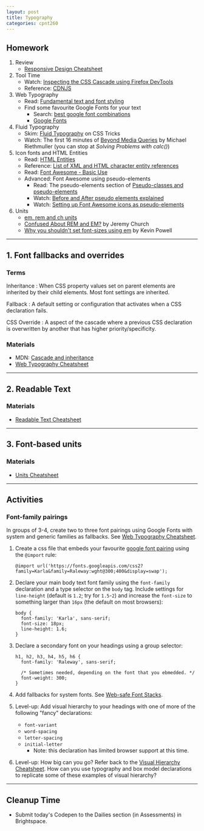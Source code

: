 ```yaml
---
layout: post
title: Typography
categories: cpnt260
---
```


## Homework
1. Review
    - [Responsive Design Cheatsheet]({{site.baseurl}}/cheatsheets/responsive-design/)
2. Tool Time
    - Watch: [Inspecting the CSS Cascade using Firefox DevTools](https://youtu.be/Sp9ZfSvpf7A)
    - Reference: [CDNJS](https://en.wikipedia.org/wiki/Cdnjs)
3. Web Typography
    - Read: [Fundamental text and font styling](https://developer.mozilla.org/en-US/docs/Learn/CSS/Styling_text/Fundamentals)
    - Find some favourite Google Fonts for your text
        - Search: [best google font combinations](https://www.google.com/search?q=best+google+font+combinations)
        - [Google Fonts](https://fonts.google.com/)
4. Fluid Typography
    - Skim: [Fluid Typography](https://css-tricks.com/simplified-fluid-typography/) on CSS Tricks
    - Watch: The first 16 minutes of [Beyond Media Queries](https://vimeo.com/235428198) by Michael Riethmuller (you can stop at _Solving Problems with calc()_)
5. Icon fonts and HTML Entities
    - Read: [HTML Entities](https://developer.mozilla.org/en-US/docs/Learn/HTML/Introduction_to_HTML/Getting_started#Entity_references_Including_special_characters_in_HTML)
    - Reference: [List of XML and HTML character entity references](https://en.wikipedia.org/wiki/List_of_XML_and_HTML_character_entity_references)
    - Read: [Font Awesome - Basic Use](https://fontawesome.com/how-to-use/on-the-web/referencing-icons/basic-use)
    - Advanced: Font Awesome using pseudo-elements
        - Read: The pseudo-elements section of [Pseudo-classes and pseudo-elements](https://developer.mozilla.org/en-US/docs/Learn/CSS/Building_blocks/Selectors/Pseudo-classes_and_pseudo-elements)
        - Watch: [Before and After pseudo elements explained](https://youtu.be/zGiirUiWslI)
        - Watch: [Setting up Font Awesome icons as pseudo-elements](https://youtu.be/lMBa7gLWyO4)
6. Units
    - [em, rem and ch units](https://developer.mozilla.org/en-US/docs/Learn/CSS/Building_blocks/Values_and_units#Relative_length_units)
    - [Confused About REM and EM?](https://j.eremy.net/confused-about-rem-and-em/) by Jeremy Church
    - [Why you shouldn't set font-sizes using em](https://youtu.be/pautqDqa54I) by Kevin Powell

---

## 1. Font fallbacks and overrides
### Terms
Inheritance
: When CSS property values set on parent elements are inherited by their child elements. Most font settings are inherited.

Fallback
: A default setting or configuration that activates when a CSS declaration fails.

CSS Override
: A aspect of the cascade where a previous CSS declaration is overwritten by another that has higher priority/specificity.

### Materials
- MDN: [Cascade and inheritance](https://developer.mozilla.org/en-US/docs/Learn/CSS/Building_blocks/Cascade_and_inheritance)
- [Web Typography Cheatsheet]({{site.baseurl}}/cheatsheets/web-typography)

---

## 2. Readable Text
### Materials
- [Readable Text Cheatsheet]({{site.baseurl}}/cheatsheets/web-typography/readable-text)

---

## 3. Font-based units
### Materials
- [Units Cheatsheet]({{site.baseurl}}/cheatsheets/units)

---

## Activities
### Font-family pairings
In groups of 3-4, create two to three font pairings using Google Fonts with system and generic families as fallbacks. See [Web Typography Cheatsheet]({{site.baseurl}}/cheatsheets/web-typography).
1. Create a css file that embeds your favourite [google font pairing](https://www.google.com/search?q=best+google+font+combinations) using the `@import` rule:

    ```
    @import url('https://fonts.googleapis.com/css2?family=Karla&family=Raleway:wght@300;400&display=swap');
    ```

2. Declare your main body text font family using the `font-family` declaration and a type selector on the `body` tag. Include settings for `line-height` (default is `1.2`; try for `1.5`-`2`) and increase the `font-size` to something larger than `16px` (the default on most browsers):

    ```
    body {
      font-family: 'Karla', sans-serif;
      font-size: 18px;
      line-height: 1.6;
    }
    ```

3. Declare a secondary font on your headings using a group selector:
    
    ```
    h1, h2, h3, h4, h5, h6 {
      font-family: 'Raleway', sans-serif;

      /* Sometimes needed, depending on the font that you ebmedded. */
      font-weight: 300; 
    }
    ```

4. Add fallbacks for system fonts. See [Web-safe Font Stacks](https://codepen.io/browsertherapy/pen/eYNmYQP).
5. Level-up: Add visual hierarchy to your headings with one of more of the following "fancy" declarations:
    - `font-variant`
    - `word-spacing`
    - `letter-spacing`
    - `initial-letter`
        - Note: this declaration has limited browser support at this time.
6. Level-up: How big can you go? Refer back to the [Visual Hierarchy Cheatsheet]({{site.baseurl}}/cheatsheets/design/visual-hierarchy). How can you use typography and box model declarations to replicate some of these examples of visual hierarchy?

---

## Cleanup Time
- Submit today's Codepen to the Dailies section (in Assessments) in Brightspace.


